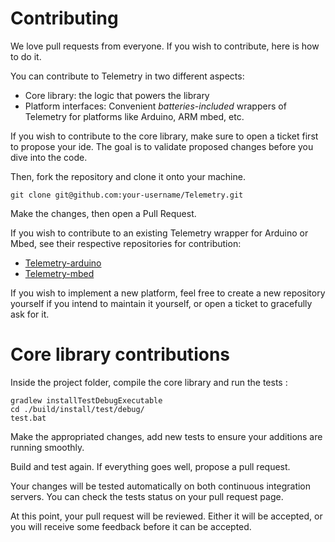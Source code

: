 # Contributing

We love pull requests from everyone. If you wish to contribute, here is how to do it.

You can contribute to Telemetry in two different aspects:
* Core library: the logic that powers the library
* Platform interfaces: Convenient *batteries-included* wrappers of Telemetry for platforms like Arduino, ARM mbed, etc.

If you wish to contribute to the core library, make sure to open a ticket first to propose your ide.
The goal is to validate proposed changes before you dive into the code.

Then, fork the repository and clone it onto your machine.

```
git clone git@github.com:your-username/Telemetry.git
```

Make the changes, then open a Pull Request.

If you wish to contribute to an existing Telemetry wrapper for Arduino or Mbed,
see their respective repositories for contribution:
* [Telemetry-arduino](https://github.com/Overdrivr/Telemetry-arduino)
* [Telemetry-mbed](https://github.com/Overdrivr/Telemetry-mbed)

If you wish to implement a new platform, feel free to create a new repository
yourself if you intend to maintain it yourself, or open a ticket to gracefully ask for it.

# Core library contributions

Inside the project folder, compile the core library and run the tests :

```shell
gradlew installTestDebugExecutable
cd ./build/install/test/debug/
test.bat
```

Make the appropriated changes, add new tests to ensure your additions are running smoothly.

Build and test again. If everything goes well, propose a pull request.

Your changes will be tested automatically on both continuous integration servers.
You can check the tests status on your pull request page.

At this point, your pull request will be reviewed.
Either it will be accepted, or you will receive some feedback before it can be accepted.
